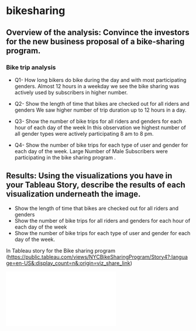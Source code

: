 # bikesharing

## Overview of the analysis: Convince the investors for the new business proposal of a bike-sharing program. 

### Bike trip analysis
- Q1- How long bikers do bike during the day and with most participating genders.
 Almost 12 hours in a weekday we see the bike sharing was actively used by subscribers in higher number.
	
- Q2- Show the length of time that bikes are checked out for all riders and genders
 We saw higher number of trip duration up to 12 hours in a day.
- Q3-	Show the number of bike trips for all riders and genders for each hour of each day of the week
 In this observation we highest number of all gender types were actively participating 8 am to 8 pm. 

- Q4-	Show the number of bike trips for each type of user and gender for each day of the week.
 	Large Number of Male Subscribers were participating in the bike sharing  program .

## Results: Using the visualizations you have in your Tableau Story, describe the results of each visualization underneath the image.
-  Show the length of time that bikes are checked out for all riders and genders
-  Show the number of bike trips for all riders and genders for each hour of each day of the week
-  Show the number of bike trips for each type of user and gender for each day of the week.

In Tableau story for the Bike sharing program 
(https://public.tableau.com/views/NYCBikeSharingProgram/Story4?:language=en-US&:display_count=n&:origin=viz_share_link)

![dashboard](dashboard.html)
